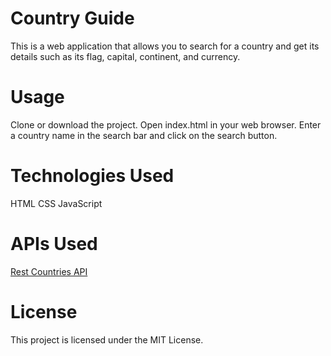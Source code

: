 # Country Guide
This is a web application that allows you to search for a country and get its details such as its flag, capital, continent, and currency.

# Usage
Clone or download the project.
Open index.html in your web browser.
Enter a country name in the search bar and click on the search button.

# Technologies Used
HTML
CSS
JavaScript

# APIs Used
<a href="https://restcountries.com/">Rest Countries API</a>

# License
This project is licensed under the MIT License.





